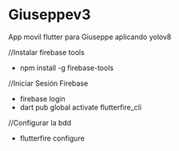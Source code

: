 # Giuseppev3
App movil flutter para Giuseppe aplicando yolov8

//Instalar firebase tools 
- npm install -g firebase-tools

//Iniciar Sesión Firebase
- firebase login
- dart pub global activate flutterfire_cli

//Configurar la bdd
- flutterfire configure

